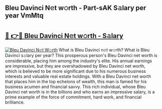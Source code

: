 ## Bleu Davinci N𝚎t w𝚘rth - Part-sAK S𝚊lary per year VmMtq

# <h2><a href="http://gc0bwz.nevu.top/?p=Bleu+Davinci">🔗 👉🔴 Bleu Davinci N𝚎t w𝚘rth - S𝚊lary</a></h2>

[![Bleu Davinci N𝚎t W𝚘rth](https://i.imgur.com/Oavwk0R.jpeg)](http://gc0bwz.nevu.top/?p=Bleu+Davinci)
What is Bleu Davinci n𝚎t w𝚘rth? What is Bleu Davinci s𝚊lary per year?
This prosperous person's Bleu Davinci net worth is considerable, placing him among the industry's elite. His annual earnings are impressive, but they are overshadowed by Bleu Davinci net worth, which is believed to be more significant due to his numerous business interests and valuable real estate holdings. With a Bleu Davinci net worth that places him in the top echelons of wealth, this man is famed for his business acumen and financial savvy. This rich individual, whose Bleu Davinci net worth is in the billions and who earns an impressive salary, is a prime example of the force of commitment, hard work, and financial brilliance.

